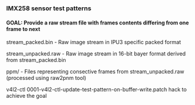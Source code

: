 ### IMX258 sensor test patterns

#### GOAL: Provide a raw stream file with frames contents differing from one frame to next

stream_packed.bin   - Raw image stream in IPU3 specific packed format

stream_unpacked.raw - Raw image stream in 16-bit bayer format derived from stream_packed.bin

ppm/ - Files representing consective frames from stream_unpacked.raw
       (processed using raw2pnm tool)


v4l2-ctl 0001-v4l2-ctl-update-test-pattern-on-buffer-write.patch hack to achieve the goal
